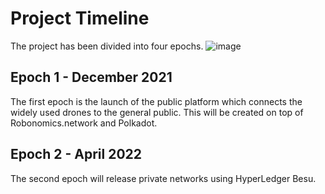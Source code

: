 # Project Timeline

The project has been divided into four epochs.
![image](https://user-images.githubusercontent.com/45354395/115999913-e7b81380-a5bb-11eb-836d-7153717c5253.png)

## Epoch 1 - December 2021

The first epoch is the launch of the public platform which connects the widely used drones to the general public. This will be created on top of Robonomics.network and Polkadot.

## Epoch 2 - April 2022

The second epoch will release private networks using HyperLedger Besu.
